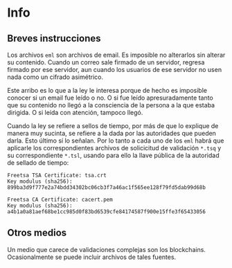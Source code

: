# Info

## Breves instrucciones

Los archivos ```eml``` son archivos de email. Es imposible no alterarlos sin alterar su contenido. Cuando un correo sale firmado de un servidor, regresa firmado por ese servidor, aun cuando los usuarios de ese servidor no usen nada como un cifrado asimétrico.

Este arribo es lo que a la ley le interesa porque de hecho es imposible conocer si un email fue leído o no. O si fue leído apresuradamente tanto que su contenido no llegó a la consciencia de la persona a la que estaba dirigida. O si leída con atención, tampoco llegó.

Cuando la ley se refiere a sellos de tiempo, por más de que lo explique de manera muy sucinta, se refiere a la dada por las autoridades que pueden darla. Esto último sí lo señalan. Por lo tanto a cada  uno de los ```eml``` habrá que aplicarle los correspondientes archivos de solicicitud de validación ```*.tsq``` y su correspondiente ```*.tsl```, usando para ello la llave pública de la autoridad de sellado de tiempo:

```
Freetsa TSA Certificate: tsa.crt
Key modulus (sha256): 899ba3d9f777e2a74bdd34302bc06cb3f7a46ac1f565ee128f79fd5dab99d68b

Freetsa CA Certificate: cacert.pem
Key modulus (sha256): a4b1a0a81aef68be1cc985d0f83bd6539cfe84174587f900e15ffe3f65433056 
```
## Otros medios

Un medio que carece de validaciones complejas son los blockchains. Ocasionalmente se puede incluir archivos de tales fuentes.

